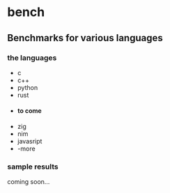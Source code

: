 # bench
## Benchmarks for various languages

### the languages
- c
- c++
- python
- rust
- #### to come
- zig
- nim
- javasript
- -more

### sample results

coming soon...
